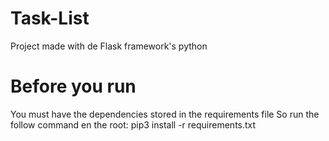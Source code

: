 # Task-List

Project made with de Flask framework's python

# Before you run
You must have the dependencies stored in the requirements file
So run the follow command en the root:
pip3 install -r requirements.txt
